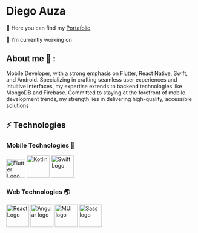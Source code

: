 
# Diego Auza 

  📑 Here you can find my [Portafolio](https://www.linkedin.com/in/diego-auza-a64b1b253/)
  
  🔭 I’m currently working on 

## About me 🚀 : 
Mobile Developer, with a strong emphasis on Flutter, React Native, Swift, and Android. Specializing in crafting seamless user experiences and intuitive interfaces, my expertise extends to backend technologies like MongoDB and Firebase. Committed to staying at the forefront of mobile development trends, my strength lies in delivering high-quality, accessible solutions

## ⚡️ Technologies 

### Mobile Technologies 📱

  <img src="https://github.com/DiegoAuzaDev/DiegoAuzaDev/assets/156953439/3e384727-2bdc-46a5-ad5d-e8eca3b01ef9" alt="Flutter Logo" width="50" />


  <img src="https://github.com/DiegoAuzaDev/DiegoAuzaDev/assets/156953439/b27885c4-9cfe-4254-8f59-93b4455d18e5" alt="Kotlin" width="60" />

  <img src="https://github.com/DiegoAuzaDev/DiegoAuzaDev/assets/156953439/0090251d-9f6a-41a8-b8e5-2a9f31f98414" alt="Swift Logo" width="60" />

### Web Technologies 🌏 

  <img src="https://github.com/DiegoAuzaDev/DiegoAuzaDev/assets/156953439/f07b2021-7b7a-444a-9070-e2e24795def7" alt="React Logo" width="60" />
  <img src="https://github.com/DiegoAuzaDev/DiegoAuzaDev/assets/156953439/bff426c1-9089-4987-a639-693afd7d6f77" alt="Angular logo" width="60" />
  <img src="https://github.com/DiegoAuzaDev/DiegoAuzaDev/assets/156953439/74d3a017-9c79-43ca-b652-61eab8c5c900" alt="MUI logo" width="60" />
  <img src="https://github.com/DiegoAuzaDev/DiegoAuzaDev/assets/156953439/0a760a4d-19a0-4915-8d63-444d8ed476c2" alt="Sass logo" width="60" />



<!--
**DiegoAuzaDev/DiegoAuzaDev** is a ✨ _special_ ✨ repository![Xcode_14_icon](https://github.com/DiegoAuzaDev/DiegoAuzaDev/assets/156953439/378ce281-5a19-4f41-b63f-514130feafb5)
 because its `README.md` (this file) appears on your GitHub profile.

Here are some ideas to ![androdi](https://github.com/DiegoAuzaDev/DiegoAuzaDev/assets/156953439/a007990a-5c43-4d19-a769-fc9063adcf20)
get you started:

- 🔭 I’m currently working on ...
- 🌱 I’m currently learning ...
- 👯 I’m looking to collaborate on ...
- 🤔 I’m looking for help with ...
- 💬 Ask me about ...
- 📫 How to reach me: ...
- 😄 Pronouns: ...
- ⚡ Fun fact: ...
-->
